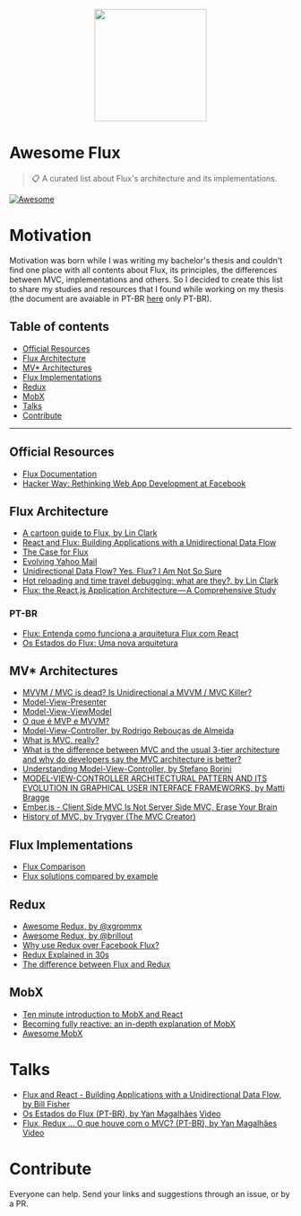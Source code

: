 <p align="center">
    <img width="200" height="auto" src="./img/awesomeflux.png"/>
</p>

# Awesome Flux

> :clipboard: A curated list about Flux's architecture and its implementations.

[![Awesome](https://cdn.rawgit.com/sindresorhus/awesome/d7305f38d29fed78fa85652e3a63e154dd8e8829/media/badge.svg)](https://github.com/sindresorhus/awesome)

# Motivation

Motivation was born while I was writing my bachelor's thesis and couldn't find one place with all contents about Flux, its principles, the differences between MVC, implementations and others. So I decided to create this list to share my studies and resources that I found while working on my thesis (the document are avaiable in PT-BR [here](https://github.com/yanmagale/awesome-flux/blob/master/tcc.pdf) only PT-BR).

## Table of contents

- [Official Resources](#official-resources)
- [Flux Architecture](#flux-architecture)
- [MV* Architectures](#mv*-architectures)
- [Flux Implementations](#mv*-implementations)
- [Redux](#redux)
- [MobX](#mobx)
- [Talks](#talks)
- [Contribute](#contribute)

<hr>

## Official Resources

- [Flux Documentation](https://facebook.github.io/flux/docs/overview.html)
- [Hacker Way: Rethinking Web App Development at Facebook](https://www.youtube.com/watch?list=PLb0IAmt7-GS188xDYE-u1ShQmFFGbrk0v&v=nYkdrAPrdcw)

## Flux Architecture
- [A cartoon guide to Flux, by Lin Clark](https://code-cartoons.com/a-cartoon-guide-to-flux-6157355ab207)
- [React and Flux: Building Applications with a Unidirectional Data Flow](https://www.youtube.com/watch?v=i__969noyAM)
- [The Case for Flux](https://medium.com/swlh/the-case-for-flux-379b7d1982c6#.rboxfy6j0)
- [Evolving Yahoo Mail](https://yahooeng.tumblr.com/post/101682875656/evolving-yahoo-mail)
- [Unidirectional Data Flow? Yes. Flux? I Am Not So Sure](https://medium.com/@AdamRNeary/unidirectional-data-flow-yes-flux-i-am-not-so-sure-b4acf988196c#.twylm4iep)
- [Hot reloading and time travel debugging: what are they?, by Lin Clark](https://code-cartoons.com/hot-reloading-and-time-travel-debugging-what-are-they-3c8ed2812f35)
- [Flux: the React.js Application Architecture — A Comprehensive Study](https://medium.com/@cabot_solutions/flux-the-react-js-application-architecture-a-comprehensive-study-fd2585d06483)

### PT-BR
- [Flux: Entenda como funciona a arquitetura Flux com React](https://tableless.com.br/flux-entenda-como-funciona-arquitetura-flux-com-react/)
- [Os Estados do Flux: Uma nova arquitetura](http://yanmagalhaes.com.br/por-que-flux/)


## MV* Architectures

- [MVVM / MVC is dead? Is Unidirectional a MVVM / MVC Killer?](http://www.michaelridland.com/xamarin/mvvm-mvc-is-dead-is-unidirectional-a-mvvm-mvc-killer/)
- [Model-View-Presenter](https://en.wikipedia.org/wiki/Model%E2%80%93view%E2%80%93presenter)
- [Model-View-ViewModel](https://en.wikipedia.org/wiki/Model%E2%80%93view%E2%80%93viewmodel)
- [O que é MVP e MVVM?](https://pt.stackoverflow.com/questions/21539/o-que-%C3%A9-mvp-e-mvvm/21541)
- [Model-View-Controller, by Rodrigo Rebouças de Almeida](http://www.dsc.ufcg.edu.br/~jacques/cursos/map/html/arqu/mvc/mvc.htm)
- [What is MVC, really?](https://softwareengineering.stackexchange.com/questions/127624/what-is-mvc-really)
- [What is the difference between MVC and the usual 3-tier architecture and why do developers say the MVC architecture is better?](https://www.quora.com/What-is-the-difference-between-MVC-and-the-usual-3-tier-architecture-and-why-do-developers-say-the-MVC-architecture-is-better)
- [Understanding Model-View-Controller, by Stefano Borini](https://www.gitbook.com/book/stefanoborini/modelviewcontroller/details)
- [MODEL-VIEW-CONTROLLER ARCHITECTURAL PATTERN AND ITS EVOLUTION IN GRAPHICAL USER INTERFACE FRAMEWORKS, by Matti Bragge](http://www.doria.fi/xmlui/bitstream/handle/10024/92156/Model-View-Controller%20architectural%20pattern%20and%20its%20evolution%20in%20graphical%20user%20interface%20frameworks.pdf?sequence=2)
- [Ember.js - Client Side MVC Is Not Server Side MVC, Erase Your Brain](http://www.thesoftwaresimpleton.com/blog/2013/03/23/client-side-mvc/)
- [History of MVC, by Trygver (The MVC Creator)](http://heim.ifi.uio.no/~trygver/themes/mvc/mvc-index.html)


## Flux Implementations
- [Flux Comparison](https://github.com/voronianski/flux-comparison)
- [Flux solutions compared by example](http://pixelhunter.me/post/110248593059/flux-solutions-compared-by-example)


## Redux
- [Awesome Redux, by @xgrommx](https://github.com/xgrommx/awesome-redux)
- [Awesome Redux, by @brillout](https://github.com/brillout/awesome-redux)
- [Why use Redux over Facebook Flux?](http://stackoverflow.com/questions/32461229/why-use-redux-over-facebook-flux)
- [Redux Explained in 30s](https://dev.to/ross/reduxjs-in-30-seconds-5hj)
- [The difference between Flux and Redux](https://edgecoders.com/the-difference-between-flux-and-redux-71d31b118c1)

## MobX
- [Ten minute introduction to MobX and React](https://mobx.js.org/getting-started.html)
- [Becoming fully reactive: an in-depth explanation of MobX](https://medium.com/@mweststrate/becoming-fully-reactive-an-in-depth-explanation-of-mobservable-55995262a254#.dh6w3ape9)
- [Awesome MobX](https://github.com/mobxjs/awesome-mobx)


# Talks

- [Flux and React - Building Applications with a Unidirectional Data Flow, by Bill Fisher](https://speakerdeck.com/fisherwebdev/fluxchat)
- [Os Estados do Flux (PT-BR), by Yan Magalhães](http://slides.com/yanmagale/os-estados-do-flux#/) [Video](https://www.youtube.com/watch?v=efLKjOIxVwM)
- [Flux, Redux ... O que houve com o MVC? (PT-BR), by Yan Magalhães](http://bit.ly/2yhLKtc) [Video](https://www.youtube.com/watch?v=4gsaOZtadFE)



# Contribute

Everyone can help. Send your links and suggestions through an issue, or by a PR.
